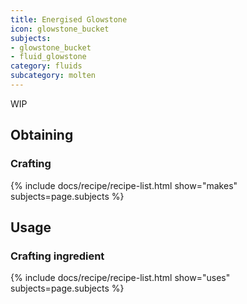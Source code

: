 ```yaml
---
title: Energised Glowstone
icon: glowstone_bucket
subjects: 
- glowstone_bucket
- fluid_glowstone
category: fluids
subcategory: molten
---
```


WIP

Obtaining
---------

### Crafting
{% include docs/recipe/recipe-list.html show="makes" subjects=page.subjects %}

Usage
-----

### Crafting ingredient
{% include docs/recipe/recipe-list.html show="uses" subjects=page.subjects %}